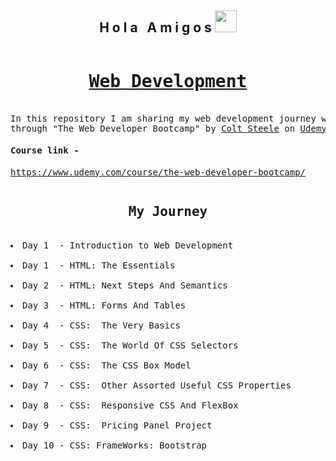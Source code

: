<h2 align="center">H o l a &nbsp; A m i g o s <img src="https://media.giphy.com/media/hvRJCLFzcasrR4ia7z/giphy.gif" width="35px"></h2>

<pre>
<h1 align="center"><a href="https://en.wikipedia.org/wiki/Web_development">Web Development</a></h1>
In this repository I am sharing my web development journey which I learned 
through "The Web Developer Bootcamp" by <a href="https://www.udemy.com/user/coltsteele/">Colt Steele</a> on <a href="https://www.udemy.com/">Udemy</a>
<h4>Course link - </h4><a href="https://www.udemy.com/course/the-web-developer-bootcamp/">https://www.udemy.com/course/the-web-developer-bootcamp/</a>
</pre>

<pre>
<h2 align="center">My Journey</h2>
<li>Day 1  - Introduction to Web Development</li>
<li>Day 1  - HTML: The Essentials</li>
<li>Day 2  - HTML: Next Steps And Semantics</li>
<li>Day 3  - HTML: Forms And Tables</li>
<li>Day 4  - CSS:  The Very Basics</li>
<li>Day 5  - CSS:  The World Of CSS Selectors</li>
<li>Day 6  - CSS:  The CSS Box Model</li>
<li>Day 7  - CSS:  Other Assorted Useful CSS Properties</li>
<li>Day 8  - CSS:  Responsive CSS And FlexBox</li>
<li>Day 9  - CSS:  Pricing Panel Project</li>
<li>Day 10 - CSS: FrameWorks: Bootstrap</li>
</pre>